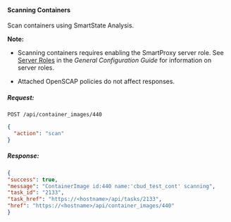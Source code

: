 #### Scanning Containers

Scan containers using SmartState Analysis.

**Note:**

  - Scanning containers requires enabling the SmartProxy server role. See [Server Roles](../general_configuration/index.html#server-roles) in the *General Configuration Guide* for information on server roles.

  - Attached OpenSCAP policies do not affect responses.

##### Request:

    POST /api/container_images/440

``` json
{
  "action": "scan"
}
```

##### Response:

``` json
{
"success": true,
"message": "ContainerImage id:440 name:'cbud_test_cont' scanning",
"task_id": "2133",
"task_href": "https://<hostname>/api/tasks/2133",
"href": "https://<hostname>/api/container_images/440"
}
```

